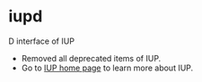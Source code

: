 # iupd
D interface of IUP

* Removed all deprecated items of IUP.
* Go to [IUP home page](http://webserver2.tecgraf.puc-rio.br/iup) to learn more about IUP.
